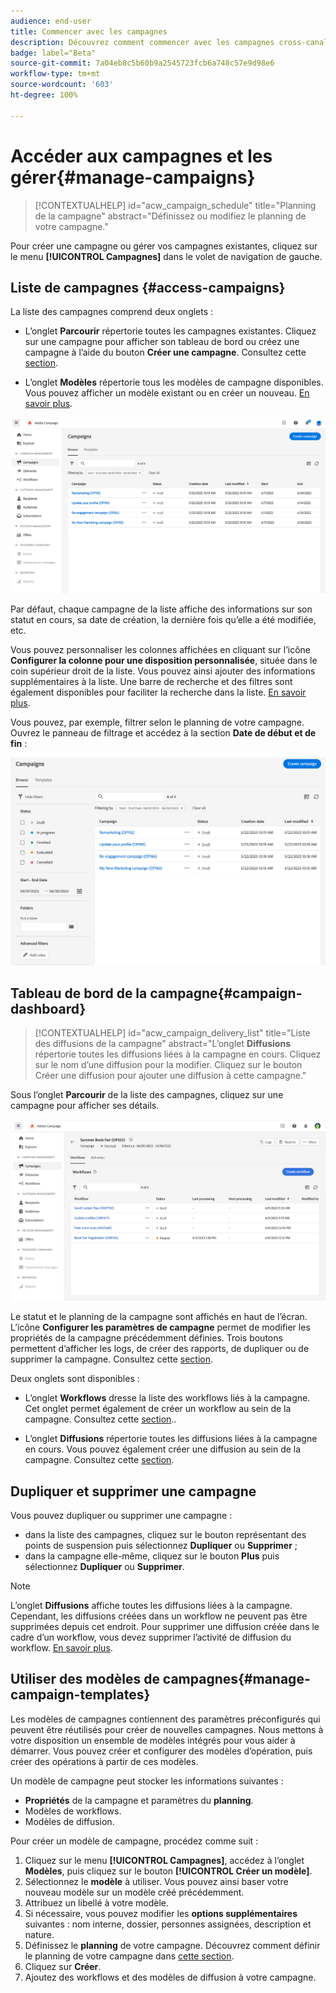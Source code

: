 ```yaml
---
audience: end-user
title: Commencer avec les campagnes
description: Découvrez comment commencer avec les campagnes cross-canal.
badge: label="Beta"
source-git-commit: 7a04eb8c5b60b9a2545723fcb6a748c57e9d98e6
workflow-type: tm+mt
source-wordcount: '603'
ht-degree: 100%

---
```



# Accéder aux campagnes et les gérer{#manage-campaigns}

>[!CONTEXTUALHELP]
>id="acw_campaign_schedule"
>title="Planning de la campagne"
>abstract="Définissez ou modifiez le planning de votre campagne."

Pour créer une campagne ou gérer vos campagnes existantes, cliquez sur le menu **[!UICONTROL Campagnes]** dans le volet de navigation de gauche.

## Liste de campagnes {#access-campaigns}

La liste des campagnes comprend deux onglets :

* L’onglet **Parcourir** répertorie toutes les campagnes existantes. Cliquez sur une campagne pour afficher son tableau de bord ou créez une campagne à l’aide du bouton **Créer une campagne**. Consultez cette [section](create-campaigns.md#create-campaigns).

* L’onglet **Modèles** répertorie tous les modèles de campagne disponibles. Vous pouvez afficher un modèle existant ou en créer un nouveau. [En savoir plus](#manage-campaign-templates).

![Liste des campagnes](assets/campaign-list.png)

Par défaut, chaque campagne de la liste affiche des informations sur son statut en cours, sa date de création, la dernière fois qu’elle a été modifiée, etc.

Vous pouvez personnaliser les colonnes affichées en cliquant sur l’icône **Configurer la colonne pour une disposition personnalisée**, située dans le coin supérieur droit de la liste. Vous pouvez ainsi ajouter des informations supplémentaires à la liste. Une barre de recherche et des filtres sont également disponibles pour faciliter la recherche dans la liste. [En savoir plus](../get-started/user-interface.md#list-screens).

Vous pouvez, par exemple, filtrer selon le planning de votre campagne. Ouvrez le panneau de filtrage et accédez à la section **Date de début et de fin** :

![Filtre de campagne](assets/campaign-filter-on-dates.png)

## Tableau de bord de la campagne{#campaign-dashboard}

>[!CONTEXTUALHELP]
>id="acw_campaign_delivery_list"
>title="Liste des diffusions de la campagne"
>abstract="L’onglet **Diffusions** répertorie toutes les diffusions liées à la campagne en cours. Cliquez sur le nom d’une diffusion pour la modifier. Cliquez sur le bouton Créer une diffusion pour ajouter une diffusion à cette campagne."

Sous l’onglet **Parcourir** de la liste des campagnes, cliquez sur une campagne pour afficher ses détails.

![Tableau de bord de la campagne](assets/campaign-dashboard.png)

Le statut et le planning de la campagne sont affichés en haut de l’écran. L’icône **Configurer les paramètres de campagne** permet de modifier les propriétés de la campagne précédemment définies. Trois boutons permettent d’afficher les logs, de créer des rapports, de dupliquer ou de supprimer la campagne. Consultez cette [section](create-campaigns.md#create-campaigns).

Deux onglets sont disponibles :

* L’onglet **Workflows** dresse la liste des workflows liés à la campagne. Cet onglet permet également de créer un workflow au sein de la campagne. Consultez cette [section](create-campaigns.md#create-campaigns)..

* L’onglet **Diffusions** répertorie toutes les diffusions liées à la campagne en cours. Vous pouvez également créer une diffusion au sein de la campagne. Consultez cette [section](create-campaigns.md#create-campaigns).

## Dupliquer et supprimer une campagne

Vous pouvez dupliquer ou supprimer une campagne :

* dans la liste des campagnes, cliquez sur le bouton représentant des points de suspension puis sélectionnez **Dupliquer** ou **Supprimer** ;
* dans la campagne elle-même, cliquez sur le bouton **Plus** puis sélectionnez **Dupliquer** ou **Supprimer**.

>[!NOTE]
>
>L’onglet **Diffusions** affiche toutes les diffusions liées à la campagne. Cependant, les diffusions créées dans un workflow ne peuvent pas être supprimées depuis cet endroit. Pour supprimer une diffusion créée dans le cadre d’un workflow, vous devez supprimer l’activité de diffusion du workflow. [En savoir plus](../msg/gs-messages.md#delivery-delete).

## Utiliser des modèles de campagnes{#manage-campaign-templates}

Les modèles de campagnes contiennent des paramètres préconfigurés qui peuvent être réutilisés pour créer de nouvelles campagnes. Nous mettons à votre disposition un ensemble de modèles intégrés pour vous aider à démarrer. Vous pouvez créer et configurer des modèles d’opération, puis créer des opérations à partir de ces modèles.

Un modèle de campagne peut stocker les informations suivantes :

* **Propriétés** de la campagne et paramètres du **planning**.
* Modèles de workflows.
* Modèles de diffusion.

Pour créer un modèle de campagne, procédez comme suit :

1. Cliquez sur le menu **[!UICONTROL Campagnes]**, accédez à l’onglet **Modèles**, puis cliquez sur le bouton **[!UICONTROL Créer un modèle]**.
1. Sélectionnez le **modèle** à utiliser. Vous pouvez ainsi baser votre nouveau modèle sur un modèle créé précédemment.
1. Attribuez un libellé à votre modèle.
1. Si nécessaire, vous pouvez modifier les **options supplémentaires** suivantes : nom interne, dossier, personnes assignées, description et nature.
1. Définissez le **planning** de votre campagne. Découvrez comment définir le planning de votre campagne dans [cette section](create-campaigns.md#campaign-schedule).
1. Cliquez sur **Créer**.
1. Ajoutez des workflows et des modèles de diffusion à votre campagne.
